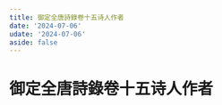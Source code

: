 ```yaml
---
title: 御定全唐詩錄卷十五诗人作者
date: '2024-07-06'
udate: '2024-07-06'
aside: false
---
```

# 御定全唐詩錄卷十五诗人作者

<AuthorPage :authorMap="authorMap" :chapternum="15" />

<script setup>
const chapter = '卷十五';
import authorMap from '/data/qtsl/卷十五/author.json'
</script>
